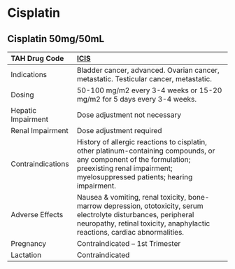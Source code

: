 # Cisplatin

## Cisplatin 50mg/50mL

| TAH Drug Code      | [ICIS](https://www.tahsda.org.tw/drugs/hissearch.php?drug_code=ICIS)                                                                                                                              |
|:-------------------|:--------------------------------------------------------------------------------------------------------------------------------------------------------------------------------------------------|
| Indications        | Bladder cancer, advanced. Ovarian cancer, metastatic. Testicular cancer, metastatic.                                                                                                              |
| Dosing             | 50-100 mg/m2 every 3-4 weeks or 15-20 mg/m2 for 5 days every 3-4 weeks.                                                                                                                           |
| Hepatic Impairment | Dose adjustment not necessary                                                                                                                                                                     |
| Renal Impairment   | Dose adjustment required                                                                                                                                                                          |
| Contraindications  | History of allergic reactions to cisplatin, other platinum-containing compounds, or any component of the formulation; preexisting renal impairment; myelosuppressed patients; hearing impairment. |
| Adverse Effects    | Nausea & vomiting, renal toxicity, bone-marrow depression, ototoxicity, serum electrolyte disturbances, peripheral neuropathy, retinal toxicity, anaphylactic reactions, cardiac abnormalities.   |
| Pregnancy          | Contraindicated – 1st Trimester                                                                                                                                                                   |
| Lactation          | Contraindicated                                                                                                                                                                                   |

